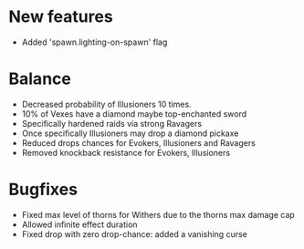 # New features
* Added 'spawn.lighting-on-spawn' flag
# Balance
* Decreased probability of Illusioners 10 times.
* 10% of Vexes have a diamond maybe top-enchanted sword
* Specifically hardened raids via strong Ravagers
* Once specifically Illusioners may drop a diamond pickaxe
* Reduced drops chances for Evokers, Illusioners and Ravagers
* Removed knockback resistance for Evokers, Illusioners
# Bugfixes
* Fixed max level of thorns for Withers due to the thorns max damage cap
* Allowed infinite effect duration
* Fixed drop with zero drop-chance: added a vanishing curse
